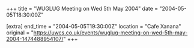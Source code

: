 +++
title = "WUGLUG Meeting on Wed 5th May 2004"
date = "2004-05-05T18:30:00Z"

[extra]
end_time = "2004-05-05T19:30:00Z"
location = "Cafe Xanana"
original = "https://uwcs.co.uk/events/wuglug-meeting-on-wed-5th-may-2004-1474488954107/"
+++



